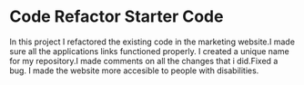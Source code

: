 # Code Refactor Starter Code
In this project I refactored the existing code in the marketing website.I made sure all the applications links functioned properly. I created a unique name for my repository.I made comments on all the changes that i did.Fixed a bug. I made the website more accesible to people with disabilities.